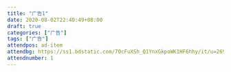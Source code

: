 ```yaml
---
title: "广告1"
date: 2020-08-02T22:40:49+08:00
draft: true
categories: ["广告"]
tags: ["广告"]
attendpos: ad-item
attendbg: https://ss1.bdstatic.com/70cFuXSh_Q1YnxGkpoWK1HF6hhy/it/u=2696416222,236428381&fm=26&gp=0.jpg
attendnumber: 1
---
```


